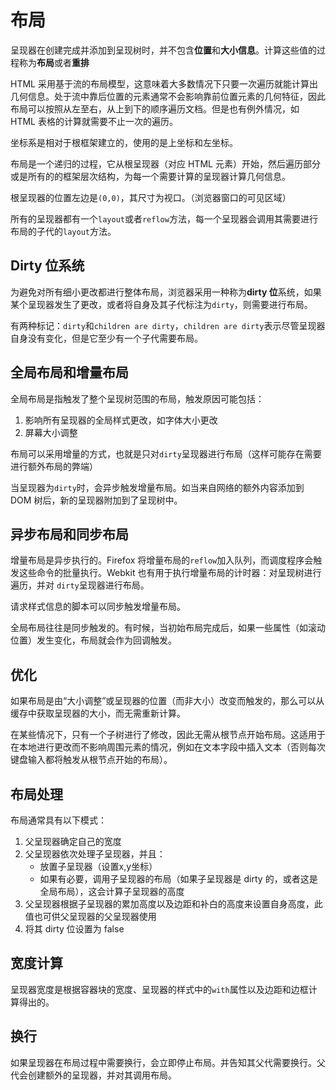 # 布局

呈现器在创建完成并添加到呈现树时，并不包含**位置**和**大小信息**。计算这些值的过程称为**布局**或者**重排**

HTML 采用基于流的布局模型，这意味着大多数情况下只要一次遍历就能计算出几何信息。处于流中靠后位置的元素通常不会影响靠前位置元素的几何特征，因此布局可以按照从左至右，从上到下的顺序遍历文档。但是也有例外情况，如 HTML 表格的计算就需要不止一次的遍历。

坐标系是相对于根框架建立的，使用的是上坐标和左坐标。

布局是一个递归的过程，它从根呈现器（对应 HTML 元素）开始，然后遍历部分或是所有的的框架层次结构，为每一个需要计算的呈现器计算几何信息。

根呈现器的位置左边是`(0,0)`，其尺寸为视口。（浏览器窗口的可见区域）

所有的呈现器都有一个`layout`或者`reflow`方法，每一个呈现器会调用其需要进行布局的子代的`layout`方法。

## Dirty 位系统

为避免对所有细小更改都进行整体布局，浏览器采用一种称为**dirty 位**系统，如果某个呈现器发生了更改，或者将自身及其子代标注为`dirty`，则需要进行布局。

有两种标记：`dirty`和`children are dirty`，`children are dirty`表示尽管呈现器自身没有变化，但是它至少有一个子代需要布局。

## 全局布局和增量布局

全局布局是指触发了整个呈现树范围的布局，触发原因可能包括：

1. 影响所有呈现器的全局样式更改，如字体大小更改
2. 屏幕大小调整

布局可以采用增量的方式，也就是只对`dirty`呈现器进行布局（这样可能存在需要进行额外布局的弊端）

当呈现器为`dirty`时，会异步触发增量布局。如当来自网络的额外内容添加到 DOM 树后，新的呈现器附加到了呈现树中。

## 异步布局和同步布局

增量布局是异步执行的。Firefox 将增量布局的`reflow`加入队列，而调度程序会触发这些命令的批量执行。Webkit 也有用于执行增量布局的计时器：对呈现树进行遍历，并对 `dirty`呈现器进行布局。

请求样式信息的脚本可以同步触发增量布局。

全局布局往往是同步触发的。有时候，当初始布局完成后，如果一些属性（如滚动位置）发生变化，布局就会作为回调触发。

## 优化

如果布局是由“大小调整”或呈现器的位置（而非大小）改变而触发的，那么可以从缓存中获取呈现器的大小，而无需重新计算。

在某些情况下，只有一个子树进行了修改，因此无需从根节点开始布局。这适用于在本地进行更改而不影响周围元素的情况，例如在文本字段中插入文本（否则每次键盘输入都将触发从根节点开始的布局）。

## 布局处理

布局通常具有以下模式：

1. 父呈现器确定自己的宽度
2. 父呈现器依次处理子呈现器，并且：
    - 放置子呈现器（设置x,y坐标）
    - 如果有必要，调用子呈现器的布局（如果子呈现器是 dirty 的，或者这是全局布局），这会计算子呈现器的高度
3. 父呈现器根据子呈现器的累加高度以及边距和补白的高度来设置自身高度，此值也可供父呈现器的父呈现器使用
4. 将其 dirty 位设置为 false

## 宽度计算

呈现器宽度是根据容器块的宽度、呈现器的样式中的`with`属性以及边距和边框计算得出的。

## 换行

如果呈现器在布局过程中需要换行，会立即停止布局。并告知其父代需要换行。父代会创建额外的呈现器，并对其调用布局。


